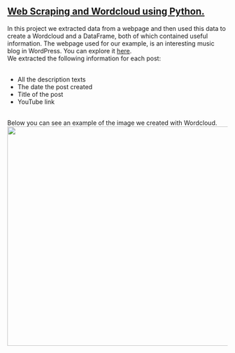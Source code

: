 ## [**Web Scraping and Wordcloud using Python.**](https://github.com/AngelosTheodorakis/Data_Analysis_Projects/blob/master/Web%20scraping%20and%20Wordcloud/Web%20Scraping%20and%20Wordcloud%20.ipynb)
In this project we extracted data from a webpage and then used this data to create a Wordcloud and a DataFrame, both of which contained useful information. The webpage
used for our example, is an interesting music blog in WordPress. You can explore it [here](https://vaggelisrevolted.wordpress.com/).<br>
We extracted the following information for each post:<br>
<br>
* All the description texts
* The date the post created
* Title of the post
* YouTube link
<br>
Below you can see an example of the image we created with Wordcloud.<br>
<img src="https://github.com/AngelosTheodorakis/Data_Analysis_Projects/blob/master/Web%20scraping%20and%20Wordcloud/Vaggelis_Revolted_Blog.png?raw=true" width="700" height="500" />

